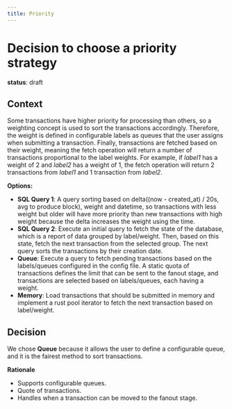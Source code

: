 ```yaml
---
title: Priority
---
```


# Decision to choose a priority strategy

**status**: draft

## Context

Some transactions have higher priority for processing than others, so a weighting concept is used to sort the transactions accordingly. Therefore, the weight is defined in configurable labels as queues that the user assigns when submitting a transaction. Finally, transactions are fetched based on their weight, meaning the fetch operation will return a number of transactions proportional to the label weights. For example, if *label1* has a weight of 2 and *label2* has a weight of 1, the fetch operation will return 2 transactions from *label1* and 1 transaction from *label2*.

**Options:**
  - **SQL Query 1**: A query sorting based on delta((now - created_at) / 20s, avg to produce block), weight and datetime, so transactions with less weight but older will have more priority than new transactions with high weight because the delta increases the weight using the time.
  - **SQL Query 2**: Execute an initial query to fetch the state of the database, which is a report of data grouped by label/weight. Then, based on this state, fetch the next transaction from the selected group. The next query sorts the transactions by their creation date.
  - **Queue**: Execute a query to fetch pending transactions based on the labels/queues configured in the config file. A static quota of transactions defines the limit that can be sent to the fanout stage, and transactions are selected based on labels/queues, each having a weight.
  - **Memory**: Load transactions that should be submitted in memory and implement a rust pool iterator to fetch the next transaction based on label/weight. 

## Decision

We chose **Queue** because it allows the user to define a configurable queue, and it is the fairest method to sort transactions.

**Rationale**
  - Supports configurable queues.
  - Quote of transactions.
  - Handles when a transaction can be moved to the fanout stage.

